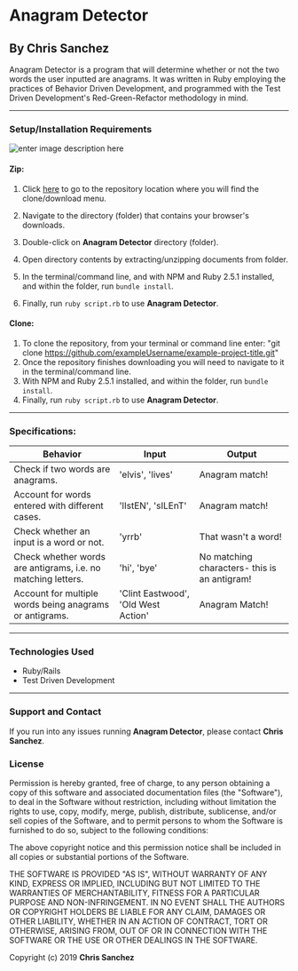 # Anagram Detector

## By **Chris Sanchez**

Anagram Detector is a program that will determine whether or not the two words the user inputted are anagrams. It was written in Ruby employing the practices of Behavior Driven Development, and programmed with the Test Driven Development's Red-Green-Refactor methodology in mind.
- - - -
### Setup/Installation Requirements

![enter image description here](https://i.imgur.com/UStodOA.jpg "read")

#### Zip:

1. Click [here](https://github.com/exampleUsername/example-project-title.git) to go to the repository location where you will find the clone/download menu.

 2. Navigate to the directory (folder) that contains your browser's downloads.
 3. Double-click on **Anagram Detector** directory (folder).
 4. Open directory contents by extracting/unzipping documents from folder.
 5. In the terminal/command line, and with NPM and Ruby 2.5.1 installed, and within the folder, run `bundle install`.
 6. Finally, run `ruby script.rb` to use **Anagram Detector**.

#### Clone: 

 1. To clone the repository, from your terminal or command line enter: "git clone  https://github.com/exampleUsername/example-project-title.git"
 2. Once the repository finishes downloading you will need to navigate to it in the terminal/command line.
 5. With NPM and Ruby 2.5.1 installed, and within the folder, run `bundle install`.
 6. Finally, run `ruby script.rb` to use **Anagram Detector**.

- - - -

### Specifications:

|Behavior|Input|Output|
|---|---|---|
|Check if two words are anagrams.|'elvis', 'lives'|Anagram match!|
|Account for words entered with different cases.|'lIstEN', 'sILEnT'|Anagram match!|
|Check whether an input is a word or not. |'yrrb'|That wasn't a word!|
|Check whether words are antigrams, i.e. no matching letters. |'hi', 'bye'|No matching characters- this is an antigram!|
|Account for multiple words being anagrams or antigrams.|'Clint Eastwood', 'Old West Action'|Anagram Match!|
- - - -

### Technologies Used

 - Ruby/Rails
 - Test Driven Development

- - - -
### Support and Contact

If you run into any issues running **Anagram Detector**, please contact **Chris Sanchez**.

### License

Permission is hereby granted, free of charge, to any person obtaining a copy of this software and associated documentation files (the "Software"), to deal in the Software without restriction, including without limitation the rights to use, copy, modify, merge, publish, distribute, sublicense, and/or sell copies of the Software, and to permit persons to whom the Software is furnished to do so, subject to the following conditions:

The above copyright notice and this permission notice shall be included in all copies or substantial portions of the Software.

THE SOFTWARE IS PROVIDED "AS IS", WITHOUT WARRANTY OF ANY KIND, EXPRESS OR IMPLIED, INCLUDING BUT NOT LIMITED TO THE WARRANTIES OF MERCHANTABILITY, FITNESS FOR A PARTICULAR PURPOSE AND NON-INFRINGEMENT. IN NO EVENT SHALL THE AUTHORS OR COPYRIGHT HOLDERS BE LIABLE FOR ANY CLAIM, DAMAGES OR OTHER LIABILITY, WHETHER IN AN ACTION OF CONTRACT, TORT OR OTHERWISE, ARISING FROM, OUT OF OR IN CONNECTION WITH THE SOFTWARE OR THE USE OR OTHER DEALINGS IN THE SOFTWARE.

Copyright (c) 2019 **Chris Sanchez**